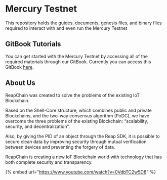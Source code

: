 # Mercury Testnet
This repository holds the guides, documents, genesis files, and binary files required to interact with and even run the Mercury Testnet

## GitBook Tutorials
You can get started with the Mercury Testnet by accessing all of the required materials through our GitBook.
Currently you can access this GitBook [here](https://reapchain.gitbook.io/reapchain/).


## About Us

ReapChain was created to solve the problems of the existing IoT Blockchain.

Based on the Shell-Core structure, which combines public and private Blockchains, and the two-way consensus algorithm (PoDC), we have overcome the three problems of the existing Blockchain: “scalability, security, and decentralization”.

Also, by giving the PID of an object through the Reap SDK, it is possible to secure clean data by improving security through mutual verification between devices and preventing the forgery of data.

ReapChain is creating a new IoT Blockchain world with technology that has both complete security and transparency.

{% embed url="https://www.youtube.com/watch?v=0VdbTC2w5D8" %}

